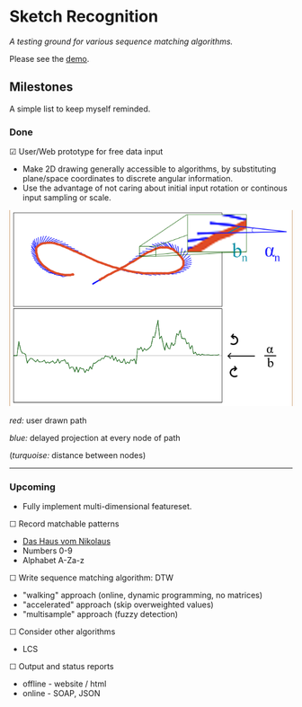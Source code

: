 # Sketch Recognition
*A testing ground for various sequence matching algorithms.*

Please see the [demo](http://newtork.de/sketch-recognition/01-userinput-canvas/canvas.html).


## Milestones

A simple list to keep myself reminded.

### Done

☑ User/Web prototype for free data input
 * Make 2D drawing generally accessible to algorithms, by substituting plane/space coordinates to discrete angular information.
 * Use the advantage of not caring about initial input rotation or continous input sampling or scale.


![Explanation so far](https://raw.githubusercontent.com/newtork/sketch-recognition/master/01-userinput-canvas/canvas-input.png)

*red:* user drawn path

*blue:* delayed projection at every node of path

(*turquoise:* distance between nodes)

---

### Upcoming
 * Fully implement multi-dimensional featureset.

☐ Record matchable patterns
 * [Das Haus vom Nikolaus](https://de.wikipedia.org/wiki/Haus_vom_Nikolaus)
 * Numbers 0-9
 * Alphabet A-Za-z

☐ Write sequence matching algorithm: DTW
 * "walking" approach (online, dynamic programming, no matrices)
 * "accelerated" approach (skip overweighted values)
 * "multisample" approach (fuzzy detection)
 
☐ Consider other algorithms
 * LCS
 
☐ Output and status reports
 * offline - website / html
 * online - SOAP, JSON
